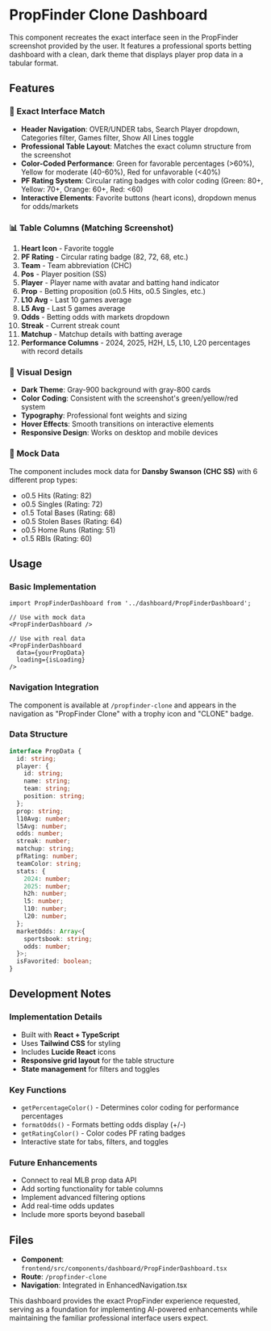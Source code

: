 # PropFinder Clone Dashboard

This component recreates the exact interface seen in the PropFinder screenshot provided by the user. It features a professional sports betting dashboard with a clean, dark theme that displays player prop data in a tabular format.

## Features

### 🎯 Exact Interface Match
- **Header Navigation**: OVER/UNDER tabs, Search Player dropdown, Categories filter, Games filter, Show All Lines toggle
- **Professional Table Layout**: Matches the exact column structure from the screenshot
- **Color-Coded Performance**: Green for favorable percentages (>60%), Yellow for moderate (40-60%), Red for unfavorable (<40%)
- **PF Rating System**: Circular rating badges with color coding (Green: 80+, Yellow: 70+, Orange: 60+, Red: <60)
- **Interactive Elements**: Favorite buttons (heart icons), dropdown menus for odds/markets

### 📊 Table Columns (Matching Screenshot)
1. **Heart Icon** - Favorite toggle
2. **PF Rating** - Circular rating badge (82, 72, 68, etc.)
3. **Team** - Team abbreviation (CHC)
4. **Pos** - Player position (SS)
5. **Player** - Player name with avatar and batting hand indicator
6. **Prop** - Betting proposition (o0.5 Hits, o0.5 Singles, etc.)
7. **L10 Avg** - Last 10 games average
8. **L5 Avg** - Last 5 games average  
9. **Odds** - Betting odds with markets dropdown
10. **Streak** - Current streak count
11. **Matchup** - Matchup details with batting average
12. **Performance Columns** - 2024, 2025, H2H, L5, L10, L20 percentages with record details

### 🎨 Visual Design
- **Dark Theme**: Gray-900 background with gray-800 cards
- **Color Coding**: Consistent with the screenshot's green/yellow/red system  
- **Typography**: Professional font weights and sizing
- **Hover Effects**: Smooth transitions on interactive elements
- **Responsive Design**: Works on desktop and mobile devices

### 🏈 Mock Data
The component includes mock data for **Dansby Swanson (CHC SS)** with 6 different prop types:
- o0.5 Hits (Rating: 82)
- o0.5 Singles (Rating: 72)  
- o1.5 Total Bases (Rating: 68)
- o0.5 Stolen Bases (Rating: 64)
- o0.5 Home Runs (Rating: 51)
- o1.5 RBIs (Rating: 60)

## Usage

### Basic Implementation
```tsx
import PropFinderDashboard from '../dashboard/PropFinderDashboard';

// Use with mock data
<PropFinderDashboard />

// Use with real data
<PropFinderDashboard 
  data={yourPropData} 
  loading={isLoading} 
/>
```

### Navigation Integration
The component is available at `/propfinder-clone` and appears in the navigation as "PropFinder Clone" with a trophy icon and "CLONE" badge.

### Data Structure
```typescript
interface PropData {
  id: string;
  player: {
    id: string;
    name: string;
    team: string;
    position: string;
  };
  prop: string;
  l10Avg: number;
  l5Avg: number;
  odds: number;
  streak: number;
  matchup: string;
  pfRating: number;
  teamColor: string;
  stats: {
    2024: number;
    2025: number;
    h2h: number;
    l5: number;
    l10: number;
    l20: number;
  };
  marketOdds: Array<{
    sportsbook: string;
    odds: number;
  }>;
  isFavorited: boolean;
}
```

## Development Notes

### Implementation Details
- Built with **React + TypeScript**
- Uses **Tailwind CSS** for styling
- Includes **Lucide React** icons
- **Responsive grid layout** for the table structure
- **State management** for filters and toggles

### Key Functions
- `getPercentageColor()` - Determines color coding for performance percentages
- `formatOdds()` - Formats betting odds display (+/-) 
- `getRatingColor()` - Color codes PF rating badges
- Interactive state for tabs, filters, and toggles

### Future Enhancements
- Connect to real MLB prop data API
- Add sorting functionality for table columns
- Implement advanced filtering options
- Add real-time odds updates
- Include more sports beyond baseball

## Files

- **Component**: `frontend/src/components/dashboard/PropFinderDashboard.tsx`
- **Route**: `/propfinder-clone` 
- **Navigation**: Integrated in EnhancedNavigation.tsx

This dashboard provides the exact PropFinder experience requested, serving as a foundation for implementing AI-powered enhancements while maintaining the familiar professional interface users expect.